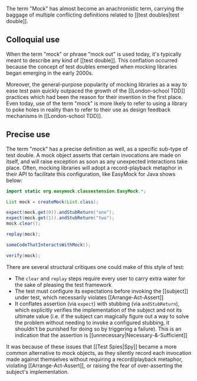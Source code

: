 The term "Mock" has almost become an anachronistic term, carrying the baggage of multiple conflicting definitions related to [[test doubles|test double]].

## Colloquial use

When the term "mock" or phrase "mock out" is used today, it's typically meant to describe any kind of [[test double]]. This conflation occurred because the concept of test doubles emerged when mocking libraries began emerging in the early 2000s. 

Moreover, the general-purpose popularity of mocking libraries as a way to ease test pain quickly outpaced the growth of the [[London-school TDD]] practices which had been the reason for their invention in the first place. Even today, use of the term "mock" is more likely to refer to using a library to poke holes in reality than to refer to their use as design feedback mechanisms in [[London-school TDD]].

## Precise use

The term "mock" has a precise definition as well, as a specific sub-type of test double. A mock object asserts that certain invocations are made on itself, and will raise exception as soon as any unexpected interactions take place. Often, mocking libraries will adopt a record-playback metaphor in their API to facilitate this configuration, like EasyMock for Java shows below:

```java
import static org.easymock.classextension.EasyMock.*;

List mock = createMock(List.class);

expect(mock.get(0)).andStubReturn("one");
expect(mock.get(1)).andStubReturn("two");
mock.clear();

replay(mock);

someCodeThatInteractsWithMock();

verify(mock); 
```

There are several structural critiques one could make of this style of test:

* The `clear` and `replay` steps require every user to carry extra water for the sake of pleasing the test framework
* The test must configure its expectations before invoking the [[subject]] under test, which necessarily violates [[Arrange-Act-Assert]]
* It conflates assertion (via `expect`) with stubbing (via `andStubReturn`), which explicitly verifies the implementation of the subject and not its ultimate value (i.e. if the subject can magically figure out a way to solve the problem without needing to invoke a configured stubbing, it shouldn't be punished for doing so by triggering a failure). This is an indication that the assertion is [[unnecessary|Necessary-&-Sufficient]]

It was because of these issues that [[Test Spies|Spy]] became a more common alternative to mock objects, as they silently record each invocation made against themselves without requiring a record/playback metaphor, violating [[Arrange-Act-Assert]], or raising the fear of over-asserting the subject's implementation.